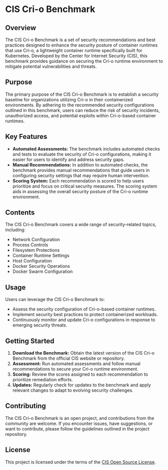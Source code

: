 # CIS Cri-o Benchmark

## Overview

The CIS Cri-o Benchmark is a set of security recommendations and best practices designed to enhance the security posture of container runtimes that use Cri-o, a lightweight container runtime specifically built for Kubernetes. Developed by the Center for Internet Security (CIS), this benchmark provides guidance on securing the Cri-o runtime environment to mitigate potential vulnerabilities and threats.

## Purpose

The primary purpose of the CIS Cri-o Benchmark is to establish a security baseline for organizations utilizing Cri-o in their containerized environments. By adhering to the recommended security configurations outlined in this benchmark, users can reduce the risk of security incidents, unauthorized access, and potential exploits within Cri-o-based container runtimes.

## Key Features

- **Automated Assessments:** The benchmark includes automated checks and tests to evaluate the security of Cri-o configurations, making it easier for users to identify and address security gaps.
- **Manual Recommendations:** In addition to automated checks, the benchmark provides manual recommendations that guide users in configuring security settings that may require human intervention.
- **Scoring System:** Each recommendation is scored to help users prioritize and focus on critical security measures. The scoring system aids in assessing the overall security posture of the Cri-o runtime environment.

## Contents

The CIS Cri-o Benchmark covers a wide range of security-related topics, including:

- Network Configuration
- Process Controls
- Filesystem Protections
- Container Runtime Settings
- Host Configuration
- Docker Security Operations
- Docker Swarm Configuration

## Usage

Users can leverage the CIS Cri-o Benchmark to:

- Assess the security configuration of Cri-o-based container runtimes.
- Implement security best practices to protect containerized workloads.
- Continuously monitor and update Cri-o configurations in response to emerging security threats.

## Getting Started

1. **Download the Benchmark:** Obtain the latest version of the CIS Cri-o Benchmark from the official CIS website or repository.
2. **Assessment:** Run automated assessments and follow manual recommendations to secure your Cri-o runtime environment.
3. **Scoring:** Review the scores assigned to each recommendation to prioritize remediation efforts.
4. **Updates:** Regularly check for updates to the benchmark and apply relevant changes to adapt to evolving security challenges.

## Contributing

The CIS Cri-o Benchmark is an open project, and contributions from the community are welcome. If you encounter issues, have suggestions, or want to contribute, please follow the guidelines outlined in the project repository.

## License

This project is licensed under the terms of the [CIS Open Source License](https://www.cisecurity.org/cis-open-source-license/).
